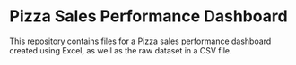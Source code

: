 # Pizza Sales Performance Dashboard
This repository contains files for a Pizza sales performance dashboard created using Excel, as well as the raw dataset in a CSV file.
